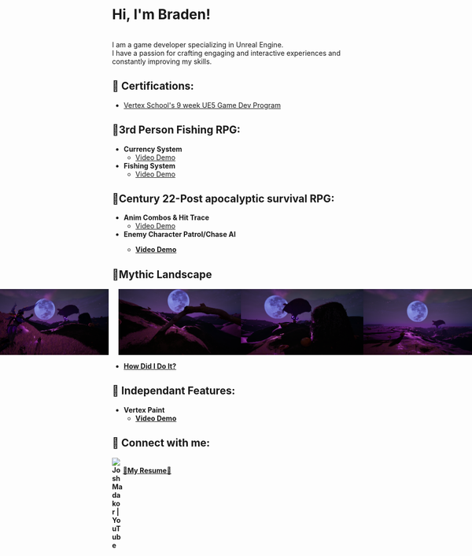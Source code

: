 <h1>Hi, I'm Braden!</h1><br>I am a game developer specializing in Unreal Engine.<br>I have a passion for crafting engaging and interactive experiences and constantly improving my skills.
  
<h2>🏅 Certifications:</h2>

- [Vertex School's 9 week UE5 Game Dev Program](VertexCertificate.pdf)

<h2>🎣3rd Person Fishing RPG:</h2>

- <b>Currency System</b>
  - [Video Demo](https://youtu.be/ixUhNHmqNtE)
- <b>Fishing System</b>
  - [Video Demo](https://github.com/joshmadakor1/4chan-Image-Analysis-Middleware-C964)
 
<h2>🧟Century 22-Post apocalyptic survival RPG:</h2>

- <b>Anim Combos & Hit Trace</b>
  - [Video Demo](https://www.youtube.com/watch?v=O7IdGsZLdjw)
- <b>Enemy Character Patrol/Chase AI
  - [Video Demo](https://youtu.be/qMX_9vS9pQ8)
<h2>🔮Mythic Landscape</h2>

<div style="display: flex; justify-content: center;">
  <img src="https://github.com/MaxProjektz/MaxProjektz/blob/main/HighresScreenshot00000.png?raw=true" width="249" style="margin-right: 20px;">
  <img src="https://github.com/MaxProjektz/MaxProjektz/blob/main/HighresScreenshot00001.png?raw=true" width="249">
  <img src="https://github.com/MaxProjektz/MaxProjektz/blob/main/HighresScreenshot00003.png?raw=true" width="249">
  <img src="https://github.com/MaxProjektz/MaxProjektz/blob/main/HighresScreenshot00004.png?raw=true" width="249">
</div>

 - [How Did I Do It?](https://github.com/MaxProjektz/MaxProjektz/blob/a5f9e508cb018d7d73be3faea28d576bc3de17be/ML_Page.md)




<h2>👾 Independant Features:</h2>

- <b>Vertex Paint</b>
  - [Video Demo](https://studio.youtube.com/video/UJ6ULtcFRsk/edit)

<h2> 🤳 Connect with me:</h2>

[<img align="left" alt="JoshMadakor | YouTube" width="22px" src="https://cdn.jsdelivr.net/npm/simple-icons@v3/icons/youtube.svg" />][youtube]


[youtube]: http://www.youtube.com/@bradenwomac5000
[linkedin]: https://linkedin.com/in/joshmadakor
<br> [📜My Resume📜](Resume_VertexUpdate.pdf)
